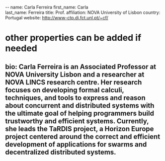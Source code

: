 --
name: Carla Ferreira
first_name: Carla           
last_name: Ferreira
title: Prof.
affiliation: NOVA University of Lisbon
country: Portugal
website: http://www-ctp.di.fct.unl.pt/~cf/

# other properties can be added if needed

bio: Carla Ferreira is an Associated Professor at NOVA University Lisbon and a researcher at NOVA LINCS research centre. Her research focuses on developing formal calculi, techniques, and tools to express and reason about concurrent and distributed systems with the ultimate goal of helping programmers build trustworthy and efficient systems. Currently, she leads the TaRDIS project, a Horizon Europe project centered around the correct and efficient development of applications for swarms and decentralized distributed systems.
---
